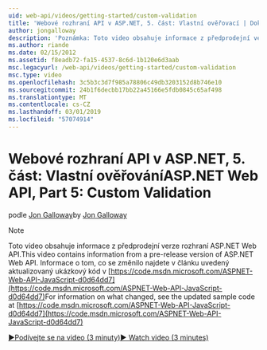 ```yaml
---
uid: web-api/videos/getting-started/custom-validation
title: 'Webové rozhraní API v ASP.NET, 5. část: Vlastní ověřovací | Dokumentace Microsoftu'
author: jongalloway
description: 'Poznámka: Toto video obsahuje informace z předprodejní verze rozhraní ASP.NET Web API'
ms.author: riande
ms.date: 02/15/2012
ms.assetid: f8eadb72-fa15-4537-8c6d-1b120e6d3aab
msc.legacyurl: /web-api/videos/getting-started/custom-validation
msc.type: video
ms.openlocfilehash: 3c5b3c3d7f985a78806c49db3203152d8b746e10
ms.sourcegitcommit: 24b1f6decbb17bb22a45166e5fdb0845c65af498
ms.translationtype: MT
ms.contentlocale: cs-CZ
ms.lasthandoff: 03/01/2019
ms.locfileid: "57074914"
---
```

<a name="aspnet-web-api-part-5-custom-validation"></a><span data-ttu-id="678b3-103">Webové rozhraní API v ASP.NET, 5. část: Vlastní ověřování</span><span class="sxs-lookup"><span data-stu-id="678b3-103">ASP.NET Web API, Part 5: Custom Validation</span></span>
====================
<span data-ttu-id="678b3-104">podle [Jon Galloway](https://github.com/jongalloway)</span><span class="sxs-lookup"><span data-stu-id="678b3-104">by [Jon Galloway](https://github.com/jongalloway)</span></span>

> [!NOTE]
> <span data-ttu-id="678b3-105">Toto video obsahuje informace z předprodejní verze rozhraní ASP.NET Web API.</span><span class="sxs-lookup"><span data-stu-id="678b3-105">This video contains information from a pre-release version of ASP.NET Web API.</span></span> <span data-ttu-id="678b3-106">Informace o tom, co se změnilo najdete v článku uvedený aktualizovaný ukázkový kód v [https://code.msdn.microsoft.com/ASPNET-Web-API-JavaScript-d0d64dd7](https://code.msdn.microsoft.com/ASPNET-Web-API-JavaScript-d0d64dd7)</span><span class="sxs-lookup"><span data-stu-id="678b3-106">For information on what changed, see the updated sample code at [https://code.msdn.microsoft.com/ASPNET-Web-API-JavaScript-d0d64dd7](https://code.msdn.microsoft.com/ASPNET-Web-API-JavaScript-d0d64dd7)</span></span>

[<span data-ttu-id="678b3-107">&#9654;Podívejte se na video (3 minuty)</span><span class="sxs-lookup"><span data-stu-id="678b3-107">&#9654; Watch video (3 minutes)</span></span>](https://channel9.msdn.com/Blogs/ASP-NET-Site-Videos/custom-validation)
